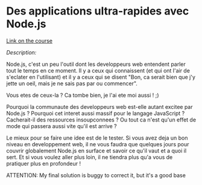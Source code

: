 # Des applications ultra-rapides avec Node.js

[Link on the course](https://openclassrooms.com/en/courses/6390246-passez-au-full-stack-avec-node-js-express-et-mongodb?archived-source=1056721)

*Description:*

Node.js, c'est un peu l'outil dont les developpeurs web entendent parler tout le temps en ce moment. Il y a ceux qui connaissent (et qui ont l'air de s'eclater en l'utilisant) et il y a ceux qui se disent "Bon, ca serait bien que j'y jette un oeil, mais je ne sais pas par ou commencer".

Vous etes de ceux-la ? Ca tombe bien, je l'ai ete moi aussi ! ;)

Pourquoi la communaute des developpeurs web est-elle autant excitee par Node.js ? Pourquoi cet interet aussi massif pour le langage JavaScript ? Cacherait-il des ressources insoupconnees ? Ou tout ca n'est qu'un effet de mode qui passera aussi vite qu'il est arrive ?

Le mieux pour se faire une idee est de le tester. Si vous avez deja un bon niveau en developpement web, il ne vous faudra que quelques jours pour couvrir globalement Node.js en surface et savoir ce qu'il vaut et a quoi il sert. Et si vous voulez aller plus loin, il ne tiendra plus qu'a vous de pratiquer plus en profondeur !


ATTENTION: My final solution is buggy to correct it, but it's a good base